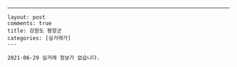 ---
    layout: post
    comments: true
    title: 강원도 평창군
    categories: [실거래가]
    ---

    2021-06-29 실거래 정보가 없습니다.

    